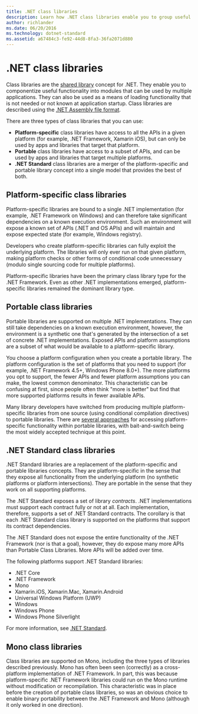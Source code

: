 ```yaml
---
title: .NET class libraries
description: Learn how .NET class libraries enable you to group useful functionality into modules that can be used by multiple applications.
author: richlander
ms.date: 06/20/2016
ms.technology: dotnet-standard
ms.assetid: a67484c3-fe92-44d8-8fa3-36fa2071d880
---
```

# .NET class libraries

Class libraries are the [shared library](https://en.wikipedia.org/wiki/Library_%28computing%29#Shared_libraries) concept for .NET. They enable you to componentize useful functionality into modules that can be used by multiple applications. They can also be used as a means of loading functionality that is not needed or not known at application startup. Class libraries are described using the [.NET Assembly file format](assembly/file-format.md).

There are three types of class libraries that you can use:

* **Platform-specific** class libraries have access to all the APIs in a given platform (for example, .NET Framework, Xamarin iOS), but can only be used by apps and libraries that target that platform.
* **Portable** class libraries have access to a subset of APIs, and can be used by apps and libraries that target multiple platforms.
* **.NET Standard** class libraries are a merger of the platform-specific and portable library concept into a single model that provides the best of both.

## Platform-specific class libraries

Platform-specific libraries are bound to a single .NET implementation (for example, .NET Framework on Windows) and can therefore take significant dependencies on a known execution environment. Such an environment will expose a known set of APIs (.NET and OS APIs) and will maintain and expose expected state (for example, Windows registry).

Developers who create platform-specific libraries can fully exploit the underlying platform. The libraries will only ever run on that given platform, making platform checks or other forms of conditional code unnecessary (modulo single sourcing code for multiple platforms).

Platform-specific libraries have been the primary class library type for the .NET Framework. Even as other .NET implementations emerged, platform-specific libraries remained the dominant library type.

## Portable class libraries

Portable libraries are supported on multiple .NET implementations. They can still take dependencies on a known execution environment, however, the environment is a synthetic one that's generated by the intersection of a set of concrete .NET implementations. Exposed APIs and platform assumptions are a subset of what would be available to a platform-specific library.

You choose a platform configuration when you create a portable library. The platform configuration is the set of platforms that you need to support (for example, .NET Framework 4.5+, Windows Phone 8.0+). The more platforms you opt to support, the fewer APIs and fewer platform assumptions you can make, the lowest common denominator. This characteristic can be confusing at first, since people often think "more is better" but find that more supported platforms results in fewer available APIs.

Many library developers have switched from producing multiple platform-specific libraries from one source (using conditional compilation directives) to portable libraries. There are [several approaches](https://blog.stephencleary.com/2012/11/portable-class-library-enlightenment.html) for accessing platform-specific functionality within portable libraries, with bait-and-switch being the most widely accepted technique at this point.

## .NET Standard class libraries

.NET Standard libraries are a replacement of the platform-specific and portable libraries concepts. They are platform-specific in the sense that they expose all functionality from the underlying platform (no synthetic platforms or platform intersections). They are portable in the sense that they work on all supporting platforms.

The .NET Standard exposes a set of library _contracts_. .NET implementations must support each contract fully or not at all. Each implementation, therefore, supports a set of .NET Standard contracts. The corollary is that each .NET Standard class library is supported on the platforms that support its contract dependencies.

The .NET Standard does not expose the entire functionality of the .NET Framework (nor is that a goal), however, they do expose many more APIs than Portable Class Libraries. More APIs will be added over time.

The following platforms support .NET Standard libraries:

* .NET Core
* .NET Framework
* Mono
* Xamarin.iOS, Xamarin.Mac, Xamarin.Android
* Universal Windows Platform (UWP)
* Windows
* Windows Phone
* Windows Phone Silverlight

For more information, see [.NET Standard](net-standard.md).

## Mono class libraries

Class libraries are supported on Mono, including the three types of libraries described previously. Mono has often been seen (correctly) as a cross-platform implementation of .NET Framework. In part, this was because platform-specific .NET Framework libraries could run on the Mono runtime without modification or recompilation. This characteristic was in place before the creation of portable class libraries, so was an obvious choice to enable binary portability between the .NET Framework and Mono (although it only worked in one direction).
